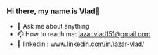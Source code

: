 ### Hi there, my name is Vlad👋
- 💬 Ask me about anything
- 📫 How to reach me: lazar.vlad151@gmail.com 
- 🔗 linkedin : www.linkedin.com/in/lazar-vlad/

